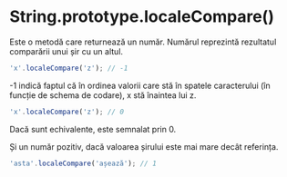 # String.prototype.localeCompare()

Este o metodă care returnează un număr. Numărul reprezintă rezultatul comparării unui șir cu un altul.

```javascript
'x'.localeCompare('z'); // -1
```
-1 indică faptul că în ordinea valorii care stă în spatele caracterului (în funcție de schema de codare), x stă înaintea lui z.

```javascript
'x'.localeCompare('z'); // 0
```
Dacă sunt echivalente, este semnalat prin 0.

Și un număr pozitiv, dacă valoarea șirului este mai mare decât referința.

```javascript
'asta'.localeCompare('așează'); // 1
```
